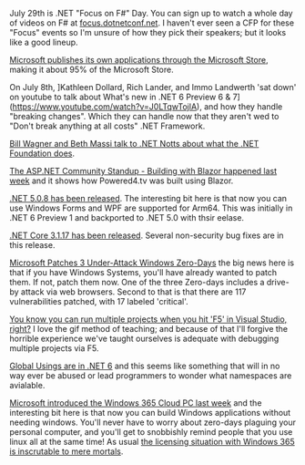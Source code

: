 July 29th is .NET "Focus on F#" Day. You can sign up to watch a whole day of videos on F# at [focus.dotnetconf.net](https://focus.dotnetconf.net).  I haven't ever seen a CFP for these "Focus" events so I'm unsure of how they pick their speakers; but it looks like a good lineup.

[Microsoft publishes its own applications through the Microsoft Store](https://twitter.com/RudyHuyn/status/1414705187898347522?s=20), making it about 95% of the Microsoft Store.

On July 8th, ]Kathleen Dollard, Rich Lander, and Immo Landwerth 'sat down' on youtube to talk about What's new in .NET 6 Preview 6 & 7](https://www.youtube.com/watch?v=J0LTqwTojlA), and how they handle "breaking changes".  Which they can handle now that they aren't wed to "Don't break anything at all costs" .NET Framework.

[Bill Wagner and Beth Massi talk to .NET Notts about what the .NET Foundation does](https://www.youtube.com/watch?v=apd61znmCuY).  

[The ASP.NET Community Standup - Building with Blazor happened last week](https://www.pscp.tv/w/1ZkKzebpkByxv) and it shows how Powered4.tv was built using Blazor.

[.NET 5.0.8 has been released](https://devblogs.microsoft.com/dotnet/net-july-2021/).  The interesting bit here is that now you can use Windows Forms and WPF are supported for Arm64. This was initially in .NET 6 Preview 1 and backported to .NET 5.0 with thsir eelase.

[.NET Core 3.1.17 has been released](https://github.com/dotnet/core/blob/main/release-notes/3.1/3.1.17/3.1.17.md). Several non-security bug fixes are in this release.

[Microsoft Patches 3 Under-Attack Windows Zero-Days](https://www.securityweek.com/microsoft-patches-3-under-attack-windows-zero-days) the big news here is that if you have Windows Systems, you'll have already wanted to patch them. If not, patch them now.  One of the three Zero-days includes a drive-by attack via web browsers.  Second to that is that there are 117 vulnerabilities patched, with 17 labeled 'critical'.

[You know you can run multiple projects when you hit 'F5' in Visual Studio, right?](https://twitter.com/AndySterland/status/1415028388520087553?s=20) I love the gif method of teaching; and because of that I'll forgive the horrible experience we've taught ourselves is adequate with debugging multiple projects via F5.  

[Global Usings are in .NET 6](https://twitter.com/buhakmeh/status/1415285907951869952?s=20) and this seems like something that will in no way ever be abused or lead programmers to wonder what namespaces are avialable. 

[Microsoft introduced the Windows 365 Cloud PC last week](https://www.microsoft.com/en-us/microsoft-365/blog/2021/07/14/introducing-a-new-era-of-hybrid-personal-computing-the-windows-365-cloud-pc/) and the interesting bit here is that now you can build Windows applications without needing windows.  You'll never have to worry about zero-days plaguing your personal computer, and you'll get to snobbishly remind people that you use linux all at the same time! As usual [the licensing situation with Windows 365 is inscrutable to mere mortals](https://techcommunity.microsoft.com/t5/windows-it-pro-blog/get-started-with-windows-365/ba-p/2530504).




